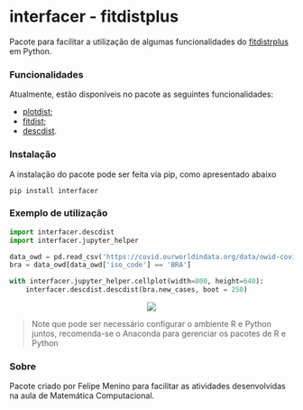 # interfacer - fitdistplus

Pacote para facilitar a utilização de algumas funcionalidades do [fitdistrplus](https://cran.r-project.org/web/packages/fitdistrplus/index.html) em Python.

### Funcionalidades

Atualmente, estão disponíveis no pacote as seguintes funcionalidades:

- [plotdist](https://www.rdocumentation.org/packages/fitdistrplus/versions/1.1-1/topics/plotdist);
- [fitdist](https://www.rdocumentation.org/packages/fitdistrplus/versions/0.1-3/topics/fitdist);
- [descdist](https://www.rdocumentation.org/packages/fitdistrplus/versions/1.1-1/topics/descdist).

### Instalação

A instalação do pacote pode ser feita via pip, como apresentado abaixo

```shell
pip install interfacer
```

### Exemplo de utilização

```python
import interfacer.descdist
import interfacer.jupyter_helper
```

```python
data_owd = pd.read_csv('https://covid.ourworldindata.org/data/owid-covid-data.csv')
bra = data_owd[data_owd['iso_code'] == 'BRA']

with interfacer.jupyter_helper.cellplot(width=800, height=640):
    interfacer.descdist.descdist(bra.new_cases, boot = 250)
```

<div align="center">
    <img src="https://raw.githubusercontent.com/M3nin0/interfacer-descdist/master/image/image.png?token=AEB7NZM4BQC3LXW4BV234EK6YMAT4">
</div>

> Note que pode ser necessário configurar o ambiente R e Python juntos, recomenda-se o Anaconda para gerenciar os pacotes de R e Python

### Sobre

Pacote criado por Felipe Menino para facilitar as atividades desenvolvidas na aula de Matemática Computacional.
